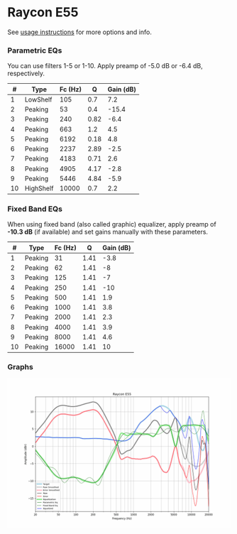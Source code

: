 # Raycon E55
See [usage instructions](https://github.com/jaakkopasanen/AutoEq#usage) for more options and info.

### Parametric EQs
You can use filters 1-5 or 1-10. Apply preamp of -5.0 dB or -6.4 dB, respectively.

|   # | Type      |   Fc (Hz) |    Q |   Gain (dB) |
|-----|-----------|-----------|------|-------------|
|   1 | LowShelf  |       105 | 0.7  |         7.2 |
|   2 | Peaking   |        53 | 0.4  |       -15.4 |
|   3 | Peaking   |       240 | 0.82 |        -6.4 |
|   4 | Peaking   |       663 | 1.2  |         4.5 |
|   5 | Peaking   |      6192 | 0.18 |         4.8 |
|   6 | Peaking   |      2237 | 2.89 |        -2.5 |
|   7 | Peaking   |      4183 | 0.71 |         2.6 |
|   8 | Peaking   |      4905 | 4.17 |        -2.8 |
|   9 | Peaking   |      5446 | 4.84 |        -5.9 |
|  10 | HighShelf |     10000 | 0.7  |         2.2 |

### Fixed Band EQs
When using fixed band (also called graphic) equalizer, apply preamp of **-10.3 dB** (if available) and set gains manually with these parameters.

|   # | Type    |   Fc (Hz) |    Q |   Gain (dB) |
|-----|---------|-----------|------|-------------|
|   1 | Peaking |        31 | 1.41 |        -3.8 |
|   2 | Peaking |        62 | 1.41 |        -8   |
|   3 | Peaking |       125 | 1.41 |        -7   |
|   4 | Peaking |       250 | 1.41 |       -10   |
|   5 | Peaking |       500 | 1.41 |         1.9 |
|   6 | Peaking |      1000 | 1.41 |         3.8 |
|   7 | Peaking |      2000 | 1.41 |         2.3 |
|   8 | Peaking |      4000 | 1.41 |         3.9 |
|   9 | Peaking |      8000 | 1.41 |         4.6 |
|  10 | Peaking |     16000 | 1.41 |        10   |

### Graphs
![](./Raycon%20E55.png)
